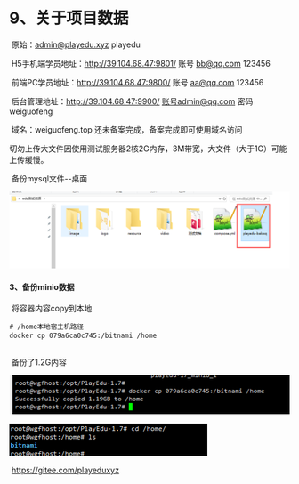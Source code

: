 



# 9、关于项目数据





​			原始：admin@playedu.xyz playedu



​			H5手机端学员地址：http://39.104.68.47:9801/ 账号 bb@qq.com 123456

​			前端PC学员地址：http://39.104.68.47:9800/ 账号 aa@qq.com 123456

​			后台管理地址：http://39.104.68.47:9900/  账号admin@qq.com 密码 weiguofeng

​			域名：weiguofeng.top 还未备案完成，备案完成即可使用域名访问

​			切勿上传大文件因使用测试服务器2核2G内存，3M带宽，大文件（大于1G）可能上传缓慢。





​	备份mysql文件--桌面

![image-20240616224121332](./../../.vuepress/public/images/image-20240616224121332.png)





#### 	3、备份minio数据



​				将容器内容copy到本地

```
# /home本地宿主机路径
docker cp 079a6ca0c745:/bitnami /home


```



​		备份了1.2G内容

![image-20240616224547534](./../../.vuepress/public/images/image-20240616224547534.png)



![image-20240616224617030](./../../.vuepress/public/images/image-20240616224617030.png)











​						https://gitee.com/playeduxyz



















